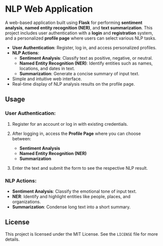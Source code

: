 # NLP Web Application

A web-based application built using **Flask** for performing **sentiment analysis**, **named entity recognition (NER)**, and **text summarization**. This project includes user authentication with a **login** and **registration** system, and a personalized **profile page** where users can select various NLP tasks.


- **User Authentication**: Register, log in, and access personalized profiles.
- **NLP Actions**:
  - **Sentiment Analysis**: Classify text as positive, negative, or neutral.
  - **Named Entity Recognition (NER)**: Identify entities such as names, locations, and dates in text.
  - **Summarization**: Generate a concise summary of input text.
- Simple and intuitive web interface.
- Real-time display of NLP analysis results on the profile page.

## Usage

### User Authentication:
1. Register for an account or log in with existing credentials.
2. After logging in, access the **Profile Page** where you can choose between:
   - **Sentiment Analysis**
   - **Named Entity Recognition (NER)**
   - **Summarization**
   
3. Enter the text and submit the form to see the respective NLP result.

### NLP Actions:
- **Sentiment Analysis**: Classify the emotional tone of input text.
- **NER**: Identify and highlight entities like people, places, and organizations.
- **Summarization**: Condense long text into a short summary.





## License
This project is licensed under the MIT License. See the `LICENSE` file for more details.
